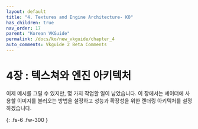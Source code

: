 ```yaml
---
layout: default
title: "4. Textures and Engine Architecture- KO"
has_children: true
nav_order: 17
parent: "Korean VKGuide"
permalink: /docs/ko/new_vkguide/chapter_4
auto_comments: Vkguide 2 Beta Comments
---
```

# 4장 : 텍스쳐와 엔진 아키텍처

이제 메시를 그릴 수 있지만, 몇 가지 작업할 일이 남았습니다. 이 장에서는 셰이더에 사용할 이미지를 불러오는 방법을 설정하고 성능과 확장성을 위한 렌더링 아키텍처를 설정하겠습니다.

{: .fs-6 .fw-300 }
